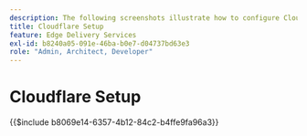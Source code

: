 ```yaml
---
description: The following screenshots illustrate how to configure Cloudflare to deliver content.  Essential settings are marked with a red circle.
title: Cloudflare Setup
feature: Edge Delivery Services
exl-id: b8240a05-091e-46ba-b0e7-d04737bd63e3
role: "Admin, Architect, Developer"
---
```

# Cloudflare Setup

{{$include b8069e14-6357-4b12-84c2-b4ffe9fa96a3}}
